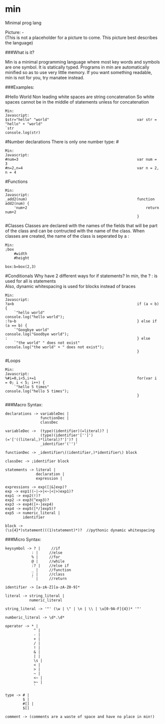 min
===

Minimal prog lang

Picture: -  
    (This is not a placeholder for a picture to come. This picture best describes the language)  

###What is it?  

Min is a minimal programming language where most key words and symbols are one symbol. It is statically typed. Programs in min are automatically minified so as to use very little memory. If you want something readable, min is not for you, try manatee instead.


###Examples:

#Hello World
Non leading white spaces are string concatenation 
So white spaces cannot be in the middle of statements unless for concatenation
```
Min:                                                        Javascript:
$str="hello" "world"                                        var str = "hello" + "world"
`str                                                        console.log(str)
```
  

#Number declarations
There is only one number type: #
```
Min:                                                        Javascript:
#num=3                                                      var num = 3
#n=2,n=4                                                    var n = 2, n = 4 
```

#Functions
```
Min:                                                        Javascript:
_add2(num)                                                  function add2(num) {
    'num+2                                                      return num+2
                                                            }
```

#Classes
Classes are declared with the names of the fields that will be part of the class and can be contructed with the name of the class. When classes are created, the name of the class is seperated by a :
```
Min:                                                       
;box                                                        
    #width
    #height
              
box:b=box(2,3)                                        
```


#Conditionals
Why have 2 different ways for if statements? In min, the ? : is used for all is statements  
Also, dynamic whitespacing is used for blocks instead of braces
```
Min:                                                        Javascript:
?a>b                                                        if (a < b) {  
    `"hello world"                                          console.log("hello world");  
:?a~b                                                       } else if (a == b) { 
    `"Googbye world"                                        console.log("Goodbye world"); 
:                                                           } else 
    `"the world" " does not exist"                          console.log("the world" + " does not exist");
                                                            }
``` 


#Loops
```
Min:                                                        Javascript:
%#i=0,i<5,i+=1                                              for(var i = 0; i < 5; i++) {
    `"hello 5 times"                                             console.log("hello 5 times"); 
                                                            }
``` 

 
###Macro Syntax:

```
declarations -> variableDec |  
                functionDec |  
                classDec  
                
variableDec ->  (type)(identifier)(=literal)? |  
                (type)(identifier'['']')(='['((literal,)*literal)?']')? |  
                _identifier'('')'  
                
functionDec -> _identifier\((identifier,)*identifier\) block

classDec -> ;identifier block
                
statements -> literal |  
              declaration |   
              expression |  
              
expressions -> exp([|&]exp)?  
exp -> exp1((~|~>|<~|<|>)exp1)?  
exp1 -> exp2(!)?  
exp2 -> exp3(^exp3)?  
exp3 -> exp4([+-]exp4)  
exp4 -> exp5([*/]exp5)?  
exp5 -> numeric_literal |
        identifier

block -> 
(\s{4}*)statement(((1)statement)*)?  //pythonic dynamic whitespacing  
```


###Micro Syntax:  
```
keysymbol -> ? |     //if  
            : |     //else  
            % |     //for
            @ |     //while  
            :? |    //else if  
            _ |     //function 
            ; |     //class
            ` |     //return 
            
identifier -> [a-zA-Z][a-zA-Z0-9]*  

literal -> string_literal |
           numeric_literal
           
string_literal -> '"' (\w | \" | \n | \\ | \u[0-9A-F]{4})* '"'  

numberic_literal -> \d*.\d*  

operator -> * |  
             ^ |  
             - |  
             + |  
             / |  
             ! |
             & |
             | |
             \s |  
             < |  
             > |  
             ~ |  
             <~ |  
             >~ |  
             `  
             
type -> # |  
        $ |  
        #[] |
        $[]
        
comment -> (comments are a waste of space and have no place in min!)  
```





